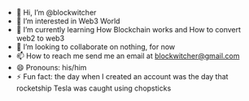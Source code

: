 - 👋 Hi, I’m @blockwitcher
- 👀 I’m interested in Web3 World
- 🌱 I’m currently learning How Blockchain works and How to convert web2 to web3
- 💞️ I’m looking to collaborate on nothing, for now
- 📫 How to reach me send me an email at blockwitcher@gmail.com
- 😄 Pronouns: his/him
- ⚡ Fun fact: the day when I created an account was the day that rocketship Tesla was caught using chopsticks

<!---
blockwitcher/blockwitcher is a ✨ special ✨ repository because its `README.md` (this file) appears on your GitHub profile.
You can click the Preview link to take a look at your changes.
--->
